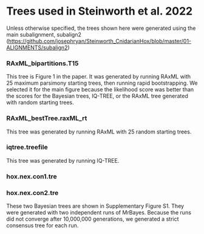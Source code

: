 # Trees used in Steinworth et al. 2022
Unless otherwise specified, the trees shown here were generated using the main subalignment, subalign2 (https://github.com/josephryan/Steinworth_CnidarianHox/blob/master/01-ALIGNMENTS/subalign2)
### RAxML_bipartitions.T15
This tree is Figure 1 in the paper. It was generated by running RAxML with 25 maximum parsimony starting trees, then running rapid bootstrapping. We selected it for the main figure because the likelihood score was better than the scores for the Bayesian trees, IQ-TREE, or the RAxML tree generated with random starting trees.
### RAxML_bestTree.raxML_rt
This tree was generated by running RAxML with 25 random starting trees.
### iqtree.treefile
This tree was generated by running IQ-TREE.
### hox.nex.con1.tre
### hox.nex.con2.tre
These two Bayesian trees are shown in Supplementary Figure S1. They were generated with two independent runs of MrBayes. Because the runs did not converge after 10,000,000 generations, we generated a strict consensus tree for each run.
